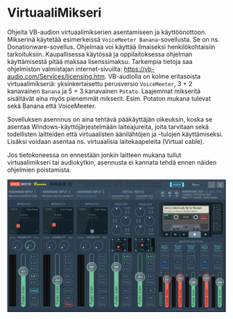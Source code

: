 # VirtuaaliMikseri
Ohjeita VB-audion virtuaalimikserien asentamiseen ja käyttöönottoon. Mikserinä käytetää esimerkeissä `VoiceMeeter Banana`-sovellusta. Se on ns. Donationware-sovellus. Ohjelmaa voi käyttää ilmaiseksi henkilökohtaisiin tarkoituksiin. Kaupallisessa käytössä ja oppilaitoksessa ohjelman käyttämisestä pitää maksaa lisenssimaksu. Tarkempia tietoja saa ohjelmiston valmistajan internet-sivuilta: https://vb-audio.com/Services/licensing.htm. VB-audiolla on kolme eritasoista virtuaalimikseriä: yksinkertaisettu perusversio `VoiceMeeter`, 3 + 2 kanavainen `Banana` ja 5 + 3 kanavainen `Potato`. Laajemmat mikseritä sisältävät aina myös pienemmät mikserit. Esim. Potaton mukana tulevat sekä Banana että VoiceMeeter.

Sovelluksen asennnus on aina tehtävä pääkäyttäjän oikeuksin, koska se asentaa Windows-käyttöjärjestelmään laiteajureita, joita tarvitaan sekä todellisten laitteiden että virtuaalisten äänilähtöjen ja -tulojen käyttämiseksi. Lisäksi voidaan asentaa ns. virtuaalisia laitekaapeleita (Virtual cable).

Jos tietokoneessa on ennestään jonkin laitteen mukana tullut virtuaalimikseri tai audiokytkin, asennusta ei kannata tehdä ennen näiden ohjelmien poistamista.

![Äänimikserin käyttöliittymä](https://github.com/Raision-seudun-koulutuskuntayhtyma/VirtuaaliMikseri/blob/main/Docs/Pictures/voicemeeterpro.png)
